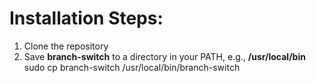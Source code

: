 <h1>Installation Steps:</h1>

1. Clone the repository
2. Save **branch-switch** to a directory in your PATH, e.g., **/usr/local/bin** <br> sudo cp branch-switch /usr/local/bin/branch-switch